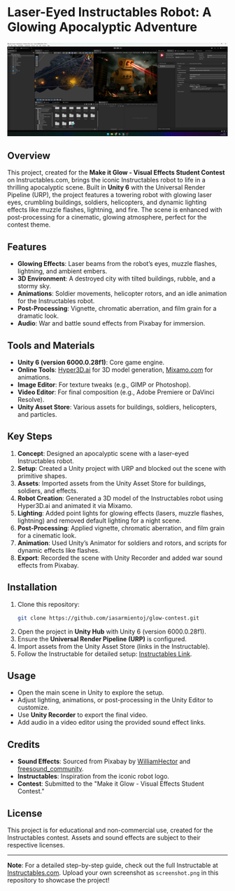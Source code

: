 # Laser-Eyed Instructables Robot: A Glowing Apocalyptic Adventure

![Project Screenshot](screenshot.jpg)

## Overview
This project, created for the **Make it Glow - Visual Effects Student Contest** on Instructables.com, brings the iconic Instructables robot to life in a thrilling apocalyptic scene. Built in **Unity 6** with the Universal Render Pipeline (URP), the project features a towering robot with glowing laser eyes, crumbling buildings, soldiers, helicopters, and dynamic lighting effects like muzzle flashes, lightning, and fire. The scene is enhanced with post-processing for a cinematic, glowing atmosphere, perfect for the contest theme.

## Features
- **Glowing Effects**: Laser beams from the robot’s eyes, muzzle flashes, lightning, and ambient embers.
- **3D Environment**: A destroyed city with tilted buildings, rubble, and a stormy sky.
- **Animations**: Soldier movements, helicopter rotors, and an idle animation for the Instructables robot.
- **Post-Processing**: Vignette, chromatic aberration, and film grain for a dramatic look.
- **Audio**: War and battle sound effects from Pixabay for immersion.

## Tools and Materials
- **Unity 6 (version 6000.0.28f1)**: Core game engine.
- **Online Tools**: [Hyper3D.ai](https://hyper3d.ai) for 3D model generation, [Mixamo.com](https://www.mixamo.com) for animations.
- **Image Editor**: For texture tweaks (e.g., GIMP or Photoshop).
- **Video Editor**: For final composition (e.g., Adobe Premiere or DaVinci Resolve).
- **Unity Asset Store**: Various assets for buildings, soldiers, helicopters, and particles.

## Key Steps
1. **Concept**: Designed an apocalyptic scene with a laser-eyed Instructables robot.
2. **Setup**: Created a Unity project with URP and blocked out the scene with primitive shapes.
3. **Assets**: Imported assets from the Unity Asset Store for buildings, soldiers, and effects.
4. **Robot Creation**: Generated a 3D model of the Instructables robot using Hyper3D.ai and animated it via Mixamo.
5. **Lighting**: Added point lights for glowing effects (lasers, muzzle flashes, lightning) and removed default lighting for a night scene.
6. **Post-Processing**: Applied vignette, chromatic aberration, and film grain for a cinematic look.
7. **Animation**: Used Unity’s Animator for soldiers and rotors, and scripts for dynamic effects like flashes.
8. **Export**: Recorded the scene with Unity Recorder and added war sound effects from Pixabay.

## Installation
1. Clone this repository:  
   ```bash
   git clone https://github.com/iasarmientoj/glow-contest.git
   ```
2. Open the project in **Unity Hub** with Unity 6 (version 6000.0.28f1).
3. Ensure the **Universal Render Pipeline (URP)** is configured.
4. Import assets from the Unity Asset Store (links in the Instructable).
5. Follow the Instructable for detailed setup: [Instructables Link](https://www.instructables.com/[Your-Instructable-Link]).

## Usage
- Open the main scene in Unity to explore the setup.
- Adjust lighting, animations, or post-processing in the Unity Editor to customize.
- Use **Unity Recorder** to export the final video.
- Add audio in a video editor using the provided sound effect links.

## Credits
- **Sound Effects**: Sourced from Pixabay by [WilliamHector](https://pixabay.com/users/williamhector-50334546/) and [freesound_community](https://pixabay.com/users/freesound_community-46691455/).
- **Instructables**: Inspiration from the iconic robot logo.
- **Contest**: Submitted to the "Make it Glow - Visual Effects Student Contest."

## License
This project is for educational and non-commercial use, created for the Instructables contest. Assets and sound effects are subject to their respective licenses.

---

**Note**: For a detailed step-by-step guide, check out the full Instructable at [Instructables.com](https://www.instructables.com/Instructables-Robot-Laser-Battle-Scene-in-Unity/). Upload your own screenshot as `screenshot.png` in this repository to showcase the project!